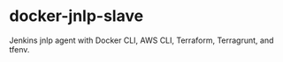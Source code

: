 # docker-jnlp-slave

Jenkins jnlp agent with Docker CLI, AWS CLI, Terraform, Terragrunt, and tfenv.

